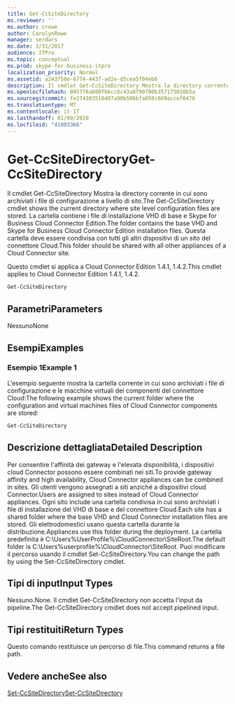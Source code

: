```yaml
---
title: Get-CcSiteDirectory
ms.reviewer: ''
ms.author: crowe
author: CarolynRowe
manager: serdars
ms.date: 3/31/2017
audience: ITPro
ms.topic: conceptual
ms.prod: skype-for-business-itpro
localization_priority: Normal
ms.assetid: a243758e-6774-4437-ad2e-d5cea5f04eb6
description: Il cmdlet Get-CcSiteDirectory Mostra la directory corrente in cui sono archiviati i file di configurazione a livello di sito. La cartella contiene i file di installazione VHD di base e Skype for Business Cloud Connector Edition. Questa cartella deve essere condivisa con tutti gli altri dispositivi di un sito del connettore Cloud.
ms.openlocfilehash: 095776a680fbbcc8c43a8f99700b357175010b5a
ms.sourcegitcommit: fe274303510d07a90b506bfa050c669accef0476
ms.translationtype: MT
ms.contentlocale: it-IT
ms.lasthandoff: 01/09/2020
ms.locfileid: "41003366"
---
```

# <a name="get-ccsitedirectory"></a><span data-ttu-id="3a824-105">Get-CcSiteDirectory</span><span class="sxs-lookup"><span data-stu-id="3a824-105">Get-CcSiteDirectory</span></span>
 
<span data-ttu-id="3a824-106">Il cmdlet Get-CcSiteDirectory Mostra la directory corrente in cui sono archiviati i file di configurazione a livello di sito.</span><span class="sxs-lookup"><span data-stu-id="3a824-106">The Get-CcSiteDirectory cmdlet shows the current directory where site level configuration files are stored.</span></span> <span data-ttu-id="3a824-107">La cartella contiene i file di installazione VHD di base e Skype for Business Cloud Connector Edition.</span><span class="sxs-lookup"><span data-stu-id="3a824-107">The folder contains the base VHD and Skype for Business Cloud Connector Edition installation files.</span></span> <span data-ttu-id="3a824-108">Questa cartella deve essere condivisa con tutti gli altri dispositivi di un sito del connettore Cloud.</span><span class="sxs-lookup"><span data-stu-id="3a824-108">This folder should be shared with all other appliances of a Cloud Connector site.</span></span>
  
<span data-ttu-id="3a824-109">Questo cmdlet si applica a Cloud Connector Edition 1.4.1, 1.4.2.</span><span class="sxs-lookup"><span data-stu-id="3a824-109">This cmdlet applies to Cloud Connector Edition 1.4.1, 1.4.2.</span></span>
  
```powershell
Get-CcSiteDirectory
```

## <a name="parameters"></a><span data-ttu-id="3a824-110">Parametri</span><span class="sxs-lookup"><span data-stu-id="3a824-110">Parameters</span></span>

<span data-ttu-id="3a824-111">Nessuno</span><span class="sxs-lookup"><span data-stu-id="3a824-111">None</span></span>
  
## <a name="examples"></a><span data-ttu-id="3a824-112">Esempi</span><span class="sxs-lookup"><span data-stu-id="3a824-112">Examples</span></span>
<span data-ttu-id="3a824-113"><a name="Examples"> </a></span><span class="sxs-lookup"><span data-stu-id="3a824-113"></span></span>

### <a name="example-1"></a><span data-ttu-id="3a824-114">Esempio 1</span><span class="sxs-lookup"><span data-stu-id="3a824-114">Example 1</span></span>

<span data-ttu-id="3a824-115">L'esempio seguente mostra la cartella corrente in cui sono archiviati i file di configurazione e le macchine virtuali dei componenti del connettore Cloud:</span><span class="sxs-lookup"><span data-stu-id="3a824-115">The following example shows the current folder where the configuration and virtual machines files of Cloud Connector components are stored:</span></span>
  
```powershell
Get-CcSiteDirectory
```

## <a name="detailed-description"></a><span data-ttu-id="3a824-116">Descrizione dettagliata</span><span class="sxs-lookup"><span data-stu-id="3a824-116">Detailed Description</span></span>
<span data-ttu-id="3a824-117"><a name="DetailedDescription"> </a></span><span class="sxs-lookup"><span data-stu-id="3a824-117"></span></span>

<span data-ttu-id="3a824-118">Per consentire l'affinità dei gateway e l'elevata disponibilità, i dispositivi cloud Connector possono essere combinati nei siti.</span><span class="sxs-lookup"><span data-stu-id="3a824-118">To provide gateway affinity and high availability, Cloud Connector appliances can be combined in sites.</span></span> <span data-ttu-id="3a824-119">Gli utenti vengono assegnati a siti anziché a dispositivi cloud Connector.</span><span class="sxs-lookup"><span data-stu-id="3a824-119">Users are assigned to sites instead of Cloud Connector appliances.</span></span> <span data-ttu-id="3a824-120">Ogni sito include una cartella condivisa in cui sono archiviati i file di installazione del VHD di base e del connettore Cloud.</span><span class="sxs-lookup"><span data-stu-id="3a824-120">Each site has a shared folder where the base VHD and Cloud Connector installation files are stored.</span></span> <span data-ttu-id="3a824-121">Gli elettrodomestici usano questa cartella durante la distribuzione.</span><span class="sxs-lookup"><span data-stu-id="3a824-121">Appliances use this folder during the deployment.</span></span> <span data-ttu-id="3a824-122">La cartella predefinita è C:\Users\%UserProfile%\CloudConnector\SiteRoot.</span><span class="sxs-lookup"><span data-stu-id="3a824-122">The default folder is C:\Users\%userprofile%\CloudConnector\SiteRoot.</span></span> <span data-ttu-id="3a824-123">Puoi modificare il percorso usando il cmdlet Set-CcSiteDirectory.</span><span class="sxs-lookup"><span data-stu-id="3a824-123">You can change the path by using the Set-CcSiteDirectory cmdlet.</span></span>
  
## <a name="input-types"></a><span data-ttu-id="3a824-124">Tipi di input</span><span class="sxs-lookup"><span data-stu-id="3a824-124">Input Types</span></span>
<span data-ttu-id="3a824-125"><a name="InputTypes"> </a></span><span class="sxs-lookup"><span data-stu-id="3a824-125"></span></span>

<span data-ttu-id="3a824-126">Nessuno.</span><span class="sxs-lookup"><span data-stu-id="3a824-126">None.</span></span> <span data-ttu-id="3a824-127">Il cmdlet Get-CcSiteDirectory non accetta l'input da pipeline.</span><span class="sxs-lookup"><span data-stu-id="3a824-127">The Get-CcSiteDirectory cmdlet does not accept pipelined input.</span></span>
  
## <a name="return-types"></a><span data-ttu-id="3a824-128">Tipi restituiti</span><span class="sxs-lookup"><span data-stu-id="3a824-128">Return Types</span></span>
<span data-ttu-id="3a824-129"><a name="ReturnTypes"> </a></span><span class="sxs-lookup"><span data-stu-id="3a824-129"></span></span>

<span data-ttu-id="3a824-130">Questo comando restituisce un percorso di file.</span><span class="sxs-lookup"><span data-stu-id="3a824-130">This command returns a file path.</span></span>
  
## <a name="see-also"></a><span data-ttu-id="3a824-131">Vedere anche</span><span class="sxs-lookup"><span data-stu-id="3a824-131">See also</span></span>
<span data-ttu-id="3a824-132"><a name="ReturnTypes"> </a></span><span class="sxs-lookup"><span data-stu-id="3a824-132"></span></span>

[<span data-ttu-id="3a824-133">Set-CcSiteDirectory</span><span class="sxs-lookup"><span data-stu-id="3a824-133">Set-CcSiteDirectory</span></span>](set-ccsitedirectory.md)
  

